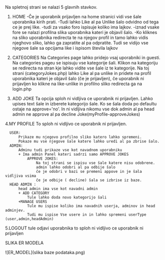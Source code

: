 Na spletnoj strani se nalazi 5 glavnih stavkov.

1. HOME 
  -Če je uporabnik prijavljen na home stranici vidi vse šale uporabnika kirih prati.
  -Tudi lahko Like al pa Unlike šalo odvidno od tega ce je prej like.
  -tudi za vsako foro ispisuje koliko ima lajkov.
  -iznad vsake fore se nalazi profilna slika uporabnika kateri je objavil šalo.
  -Ko kliknes na sliko uporabnika redirecta te na njegov profil in tamo lahko vidis njeghovo sliko,
  lahko ga zapratite al pa odpratite. Tudi se vidijo vse njegove šale sa opcijama like i ispisom števila
  lajkov
  
  
2. CATEGORIES
  Na Categories page lahko pridejo vsaj uporabniki in guesti.
  Na categories pageu se ispisuju vse kategorije šali.
    Klikon na kategoriju se redirecta na stran kje lahko vidite vse šale iz te kategorije.
    Na toj strani (categoryJokes.php) lahko Like al pa unlike in pridete na profil uporabnika kateri 
    je objavil šalo (če je prijavljen), če uporabnik ni prijavljen ko klikne na like-unlike in profilno
    sliko redirecta ga na login.php

3. ADD JOKE
    Ta opcija sploh ni vidljiva ce uporabnik ni prijavljen.
    Lahko upises text šale in izberete kategorijo šale.
    Ko se šala doda po defaultu ostaje na approve='no'.
    In ni vidljiva nikomu vse dok admin al pa head admin ne approve al pa decline Joke(myProfile-approveJokes)
    
4.MY PROFILE 
      To sploh ni vidljivo ce uporabnik ni prijavljen.
 
      USER:
          Prikaze mu njegovo profilno sliko katero lahko spremeni.
          Pokaze mu vse njegove šale katere lahko uredi al pa zbrise šalo.
      ADMIN: 
          Adminu tudi prikaze vse kot navadnom uporabniku 
          + Ima admin Panel kateri sadrzi samo APPROVE JOKES
              APPROVE JOKES:
                  Na toj strani se ispisu vse šale katere nisu odobrene.
                  admin lahko odobri al pa odbije šalo
                  če je odobri v bazi se premeni appove in je šala vidljiva vsima 
                  če je odbije ( decline) šala se izbrise iz baze.
      HEAD ADMIN :
          head admin ima vse kot navadni admin 
          + ADD CATEGORY
              Tule lahko doda novo kategorijo šali
          +MANAGE USERS
              Tule mu ispise koliko ima navadnih userja, adminov in head adminjev.
              Tudi mu ispise Vse usere in in lahko spremeni userType (user,admin,headAdmin)
              
 5.LOGOUT
    tule odjavi uporabnika 
    to sploh ni vidljivo ce uporabnik ni prijavljen 
    
  SLIKA ER MODELA 

![ER_MODEL](slika baze podataka.png)
              
        
